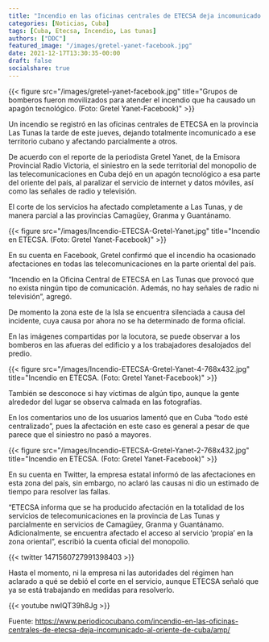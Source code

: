 ```yaml
---
title: "Incendio en las oficinas centrales de ETECSA deja incomunicado al oriente de Cuba"
categories: [Noticias, Cuba]
tags: [Cuba, Etecsa, Incendio, Las tunas]
authors: ["DDC"]
featured_image: "/images/gretel-yanet-facebook.jpg"
date: 2021-12-17T13:30:35-00:00
draft: false
socialshare: true
---
```

{{< figure src="/images/gretel-yanet-facebook.jpg" title="Grupos de bomberos fueron movilizados para atender el incendio que ha causado un apagón tecnológico. (Foto: Gretel Yanet-Facebook)" >}}

Un incendio se registró en las oficinas centrales de ETECSA en la provincia Las Tunas la tarde de este jueves, dejando totalmente incomunicado a ese territorio cubano y afectando parcialmente a otros.

De acuerdo con el reporte de la periodista Gretel Yanet, de la Emisora Provincial Radio Victoria, el siniestro en la sede territorial del monopolio de las telecomunicaciones en Cuba dejó en un apagón tecnológico a esa parte del oriente del país, al paralizar el servicio de internet y datos móviles, así como las señales de radio y televisión.

El corte de los servicios ha afectado completamente a Las Tunas, y de manera parcial a las provincias Camagüey, Granma y Guantánamo.

{{< figure src="/images/Incendio-ETECSA-Gretel-Yanet.jpg" title="Incendio en ETECSA. (Foto: Gretel Yanet-Facebook)" >}}

En su cuenta en Facebook, Gretel confirmó que el incendio ha ocasionado afectaciones en todas las telecomunicaciones en la parte oriental del país.

“Incendio en la Oficina Central de ETECSA en Las Tunas que provocó que no exista ningún tipo de comunicación. Además, no hay señales de radio ni televisión”, agregó.

De momento la zona este de la Isla se encuentra silenciada a causa del incidente, cuya causa por ahora no se ha determinado de forma oficial.

En las imágenes compartidas por la locutora, se puede observar a los bomberos en las afueras del edificio y a los trabajadores desalojados del predio.


{{< figure src="/images/Incendio-ETECSA-Gretel-Yanet-4-768x432.jpg" title="Incendio en ETECSA. (Foto: Gretel Yanet-Facebook)"  >}}

También se desconoce si hay víctimas de algún tipo, aunque la gente alrededor del lugar se observa calmada en las fotografías.

En los comentarios uno de los usuarios lamentó que en Cuba “todo esté centralizado”, pues la afectación en este caso es general a pesar de que parece que el siniestro no pasó a mayores.

{{< figure src="/images/Incendio-ETECSA-Gretel-Yanet-2-768x432.jpg" title="Incendio en ETECSA. (Foto: Gretel Yanet-Facebook)" >}}


En su cuenta en Twitter, la empresa estatal informó de las afectaciones en esta zona del país, sin embargo, no aclaró las causas ni dio un estimado de tiempo para resolver las fallas.

“ETECSA informa que se ha producido afectación en la totalidad de los servicios de telecomunicaciones en la provincia de Las Tunas y parcialmente en servicios de Camagüey, Granma y Guantánamo. Adicionalmente, se encuentra afectado el acceso al servicio ‘propia’ en la zona oriental”, escribió la cuenta oficial del monopolio.

{{< twitter 1471560727991398403 >}}


Hasta el momento, ni la empresa ni las autoridades del régimen han aclarado a qué se debió el corte en el servicio, aunque ETECSA señaló que ya se está trabajando en medidas para resolverlo.

{{< youtube nwIQT39h8Jg >}}

Fuente: https://www.periodicocubano.com/incendio-en-las-oficinas-centrales-de-etecsa-deja-incomunicado-al-oriente-de-cuba/amp/